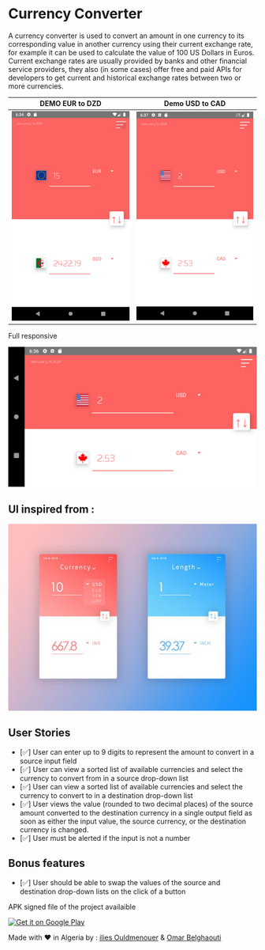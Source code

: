 # Currency Converter

A currency converter is used to convert an amount in one currency to its corresponding value in another currency using their current exchange rate, for example it can be used to calculate the value of 100 US Dollars in Euros. Current exchange rates are usually provided by banks and other financial service providers, they also (in some cases) offer free and paid APIs for developers to get current and historical exchange rates between two or more currencies.

|                                            DEMO EUR to DZD                                            |                                            Demo USD to CAD                                            |
| :---------------------------------------------------------------------------------------------------: | :---------------------------------------------------------------------------------------------------: |
| ![](https://github.com/ilies-space/currency_converter_rn/raw/main/screenShots/currencyConverter1.png) | ![](https://github.com/ilies-space/currency_converter_rn/raw/main/screenShots/currencyConverter2.png) |

Full responsive

![](https://raw.githubusercontent.com/ilies-space/currency_converter_rn/main/screenShots/currencyConverter_responsive.png)

## UI inspired from :

![](https://raw.githubusercontent.com/ilies-space/currency_converter_rn/main/screenShots/ui_vision.jpg)

## User Stories

- [✅] User can enter up to 9 digits to represent the amount to convert in a source input field
- [✅] User can view a sorted list of available currencies and select the currency to convert from in a source drop-down list
- [✅] User can view a sorted list of available currencies and select the currency to convert to in a destination drop-down list
- [✅] User views the value (rounded to two decimal places) of the source amount converted to the destination currency in a single output field as soon as either the input value, the source currency, or the destination currency is changed.
- [✅] User must be alerted if the input is not a number

## Bonus features

- [✅] User should be able to swap the values of the source and destination drop-down lists on the click of a button

 <p>APK signed file of the project availaible

  </p>
    <a href='https://github.com/ilies-space/currency_converter_rn/raw/main/apkBuild/release/srafly%200.95.apk'><img alt='Get it on Google Play' src='https://play.google.com/intl/en_us/badges/images/generic/en_badge_web_generic.png' width='25%' /></a>

Made with ❤ in Algeria
by : <a href= 'https://www.instagram.com/ilies_ouldmenouer/' >ilies Ouldmenouer</a> & <a href= 'https://github.com/Omar-Belghaouti' >Omar Belghaouti</a>
